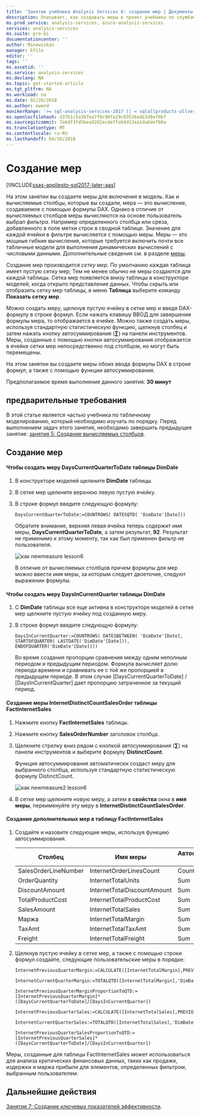 ```yaml
---
title: 'Занятие учебника Analysis Services 6: создание мер | Документы Microsoft'
description: Описывает, как создавать меры в проект учебника по службам Analysis Services.
ms.prod_service: analysis-services, azure-analysis-services
services: analysis-services
ms.suite: pro-bi
documentationcenter: ''
author: Minewiskan
manager: kfile
editor: ''
tags: ''
ms.assetid: ''
ms.service: analysis-services
ms.devlang: NA
ms.topic: get-started-article
ms.tgt_pltfrm: NA
ms.workload: na
ms.date: 02/20/2018
ms.author: owend
monikerRange: '>= sql-analysis-services-2017 || = sqlallproducts-allversions'
ms.openlocfilehash: d37b1c5a307ea7f9c90fa29c83536a4b3d8ef0bf
ms.sourcegitcommit: 7a6df3fd5bea9282ecdeffa94d13ea1da6def80a
ms.translationtype: MT
ms.contentlocale: ru-RU
ms.lasthandoff: 04/16/2018
---
```

# <a name="create-measures"></a>Создание мер

[!INCLUDE[ssas-appliesto-sql2017-later-aas](../../includes/ssas-appliesto-sql2017-later-aas.md)]

На этом занятии вы создаете меры для включения в модель. Как и вычисляемые столбцы, которые вы создали, мера — это вычисление, создаваемое с помощью формулы DAX. Однако в отличие от вычисляемых столбцов меры вычисляются на основе пользователь выбрал *фильтра*. Например определенного столбца или среза, добавленного в поле метки строк в сводной таблице. Значение для каждой ячейки в фильтре вычисляется с помощью меры. Меры — это мощные гибкие вычисления, которые требуется включить почти все табличные модели для выполнения динамических вычислений с числовыми данными. Дополнительные сведения см. в разделе [меры](../tabular-models/measures-ssas-tabular.md).
  
Создание мер производится *сетку мер*. По умолчанию каждая таблица имеет пустую сетку мер; Тем не менее обычно не меры создаются для каждой таблицы. Сетка мер появляется внизу таблицы в конструкторе моделей, когда открыто представление данных. Чтобы скрыть или отобразить сетку мер таблицы, в меню **Таблица** выберите команду **Показать сетку мер**.  
  
Можно создать меру, щелкнув пустую ячейку в сетке мер и введя DAX-формулу в строке формул. Если нажать клавишу ВВОД для завершения формулы мера, то отображается в ячейке. Можно также создать меры, используя стандартную статистическую функцию, щелкнув столбец и затем нажать кнопку автосуммирования (**∑**) на панели инструментов. Меры, созданные с помощью кнопки автосуммирования отображается в ячейке сетки мер непосредственно под столбцом, но могут быть перемещены.  
  
На этом занятии вы создаете меры обоих ввода формулы DAX в строке формул, а также с помощью функции автосуммирования.  
  
Предполагаемое время выполнения данного занятия: **30 минут**  
  
## <a name="prerequisites"></a>предварительные требования  

В этой статье является частью учебника по табличному моделированию, который необходимо изучать по порядку. Перед выполнением задач этого занятия, необходимо завершить предыдущее занятие: [занятия 5: Создание вычисляемых столбцов](../tutorial-tabular-1400/as-lesson-5-create-calculated-columns.md).  
  
## <a name="create-measures"></a>Создание мер  
  
#### <a name="to-create-a-dayscurrentquartertodate-measure-in-the-dimdate-table"></a>Чтобы создать меру DaysCurrentQuarterToDate таблицы DimDate  
  
1.  В конструкторе моделей щелкните **DimDate** таблицы.  
  
2.  В сетке мер щелкните верхнюю левую пустую ячейку.  
  
3.  В строке формул введите следующую формулу:  
  
    ```
    DaysCurrentQuarterToDate:=COUNTROWS( DATESQTD( 'DimDate'[Date])) 
    ```
  
    Обратите внимание, верхняя левая ячейка теперь содержит имя меры, **DaysCurrentQuarterToDate**, а затем результат, **92**. Результат не применимо к этому моменту, так как был применен фильтр не пользователя.
    
      ![как newmeasure lesson6](../tutorial-tabular-1400/media/as-lesson6-newmeasure.png) 
    
    В отличие от вычисляемых столбцов причем формулы для мер можно ввести имя меры, за которым следует двоеточие, следуют выражении формулы.

  
#### <a name="to-create-a-daysincurrentquarter-measure-in-the-dimdate-table"></a>Чтобы создать меру DaysInCurrentQuarter таблицы DimDate  
  
1.  С **DimDate** таблицы все еще активна в конструкторе моделей в сетке мер щелкните пустую ячейку под созданную меру.  
  
2.  В строке формул введите следующую формулу:  
  
    ```
    DaysInCurrentQuarter:=COUNTROWS( DATESBETWEEN( 'DimDate'[Date], STARTOFQUARTER( LASTDATE('DimDate'[Date])), ENDOFQUARTER('DimDate'[Date])))
    ```
  
    Во время создания пропорции сравнения между одним неполным периодом и предыдущим периодом. Формула вычисляет долю периода времени и сравнивать ее с той же пропорцией в предыдущем периоде. В этом случае [DaysCurrentQuarterToDate] / [DaysInCurrentQuarter] дает пропорцию затраченное за текущий период.  
  
#### <a name="to-create-an-internetdistinctcountsalesorder-measure-in-the-factinternetsales-table"></a>Создание меры InternetDistinctCountSalesOrder таблицы FactInternetSales  
  
1.  Нажмите кнопку **FactInternetSales** таблицы.   
  
2.  Нажмите кнопку **SalesOrderNumber** заголовок столбца.  
  
3.  Щелкните стрелку вниз рядом с кнопкой автосуммирования (**∑**) на панели инструментов и выберите формулу **DistinctCount**.  
  
    Функция автосуммирования автоматически создаст меру для выбранного столбца, используя стандартную статистическую формулу DistinctCount.  
    
       ![как newmeasure2 lesson6](../tutorial-tabular-1400/media/as-lesson6-newmeasure2.png)
  
4.  В сетке мер щелкните новую меру, а затем в **свойства** окна в **имя меры**, переименуйте эту меру в **InternetDistinctCountSalesOrder**. 
 
  
#### <a name="to-create-additional-measures-in-the-factinternetsales-table"></a>Создание дополнительных мер в таблицу FactInternetSales  
  
1.  Создайте и назовите следующие меры, используя функцию автосуммирования.  

    |Столбец|Имя меры|Автосуммирование (∑)|Формула|  
    |----------------|----------|-----------------|-----------|  
    |SalesOrderLineNumber|InternetOrderLinesCount|Count|=COUNTA([SalesOrderLineNumber])|  
    |OrderQuantity|InternetTotalUnits|Sum|=SUM([OrderQuantity])|  
    |DiscountAmount|InternetTotalDiscountAmount|Sum|=SUM([DiscountAmount])|  
    |TotalProductCost|InternetTotalProductCost|Sum|=SUM([TotalProductCost])|  
    |SalesAmount|InternetTotalSales|Sum|=SUM([SalesAmount])|  
    |Маржа|InternetTotalMargin|Sum|=SUM([маржа])|  
    |TaxAmt|InternetTotalTaxAmt|Sum|=SUM([TaxAmt])|  
    |Freight|InternetTotalFreight|Sum|=SUM([фрахт])|  
  
2.  Щелкнув пустую ячейку в сетке мер, а также с помощью строки формул создайте, следующие пользовательские меры в порядке:  
  
      ```
      InternetPreviousQuarterMargin:=CALCULATE([InternetTotalMargin],PREVIOUSQUARTER('DimDate'[Date]))
      ```
      
      ```
      InternetCurrentQuarterMargin:=TOTALQTD([InternetTotalMargin],'DimDate'[Date])
      ```
  
      ```
      InternetPreviousQuarterMarginProportionToQTD:=[InternetPreviousQuarterMargin]*([DaysCurrentQuarterToDate]/[DaysInCurrentQuarter])
      ```
  
      ```
      InternetPreviousQuarterSales:=CALCULATE([InternetTotalSales],PREVIOUSQUARTER('DimDate'[Date]))
      ```
  
      ```
      InternetCurrentQuarterSales:=TOTALQTD([InternetTotalSales],'DimDate'[Date])
      ```
      
      ```
      InternetPreviousQuarterSalesProportionToQTD:=[InternetPreviousQuarterSales]*([DaysCurrentQuarterToDate]/[DaysInCurrentQuarter])
      ```
  
Меры, созданные для таблицы FactInternetSales может использоваться для анализа критических финансовых данных, таких как продажи, издержки и маржа прибыли для элементов, определенных фильтром, выбранным пользователем.  
  
## <a name="whats-next"></a>Дальнейшие действия

[Занятие 7: Создание ключевых показателей эффективности](../tutorial-tabular-1400/as-lesson-7-create-key-performance-indicators.md).  

  
